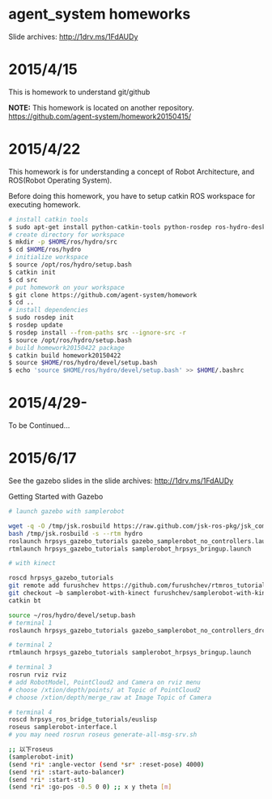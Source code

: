 agent_system homeworks
===

Slide archives: http://1drv.ms/1FdAUDy 

# 2015/4/15

This is homework to understand git/github

**NOTE:** This homework is located on another repository.
https://github.com/agent-system/homework20150415/

# 2015/4/22

This homework is for understanding a concept of Robot Architecture, and ROS(Robot Operating System).

Before doing this homework, you have to setup catkin ROS workspace for executing homework.

```bash
# install catkin tools
$ sudo apt-get install python-catkin-tools python-rosdep ros-hydro-desktop-full
# create directory for workspace
$ mkdir -p $HOME/ros/hydro/src
$ cd $HOME/ros/hydro
# initialize workspace
$ source /opt/ros/hydro/setup.bash
$ catkin init
$ cd src
# put homework on your workspace
$ git clone https://github.com/agent-system/homework
$ cd ..
# install dependencies
$ sudo rosdep init
$ rosdep update
$ rosdep install --from-paths src --ignore-src -r
$ source /opt/ros/hydro/setup.bash
# build homework20150422 package
$ catkin build homework20150422
$ source $HOME/ros/hydro/devel/setup.bash
$ echo 'source $HOME/ros/hydro/devel/setup.bash' >> $HOME/.bashrc
```

# 2015/4/29-

To be Continued...

# 2015/6/17

See the gazebo slides in the slide archives: http://1drv.ms/1FdAUDy 

Getting Started with Gazebo

```bash
# launch gazebo with samplerobot

wget -q -O /tmp/jsk.rosbuild https://raw.github.com/jsk-ros-pkg/jsk_common/master/jsk.rosbuild
bash /tmp/jsk.rosbuild -s --rtm hydro
roslaunch hrpsys_gazebo_tutorials gazebo_samplerobot_no_controllers.launch
rtmlaunch hrpsys_gazebo_tutorials samplerobot_hrpsys_bringup.launch

# with kinect

roscd hrpsys_gazebo_tutorials
git remote add furushchev https://github.com/furushchev/rtmros_tutorials.git
git checkout –b samplerobot-with-kinect furushchev/samplerobot-with-kinect
catkin bt

source ~/ros/hydro/devel/setup.bash
# terminal 1
roslaunch hrpsys_gazebo_tutorials gazebo_samplerobot_no_controllers_drc_testbed.launch

# terminal 2
rtmlaunch hrpsys_gazebo_tutorials samplerobot_hrpsys_bringup.launch

# terminal 3
rosrun rviz rviz
# add RobotModel, PointCloud2 and Camera on rviz menu
# choose /xtion/depth/points/ at Topic of PointCloud2
# choose /xtion/depth/merge_raw at Image Topic of Camera

# terminal 4
roscd hrpsys_ros_bridge_tutorials/euslisp
roseus samplerobot-interface.l
# you may need rosrun roseus generate-all-msg-srv.sh 

;; 以下roseus
(samplerobot-init)
(send *ri* :angle-vector (send *sr* :reset-pose) 4000)
(send *ri* :start-auto-balancer)
(send *ri* :start-st)
(send *ri* :go-pos -0.5 0 0) ;; x y theta [m]

```



